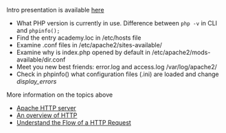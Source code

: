 Intro presentation is available [here](http://bit.ly/php-academy-presentation)

* What PHP version is currently in use. Difference between `php -v` in CLI and `phpinfo();`
* Find the entry academy.loc in /etc/hosts file
* Examine .conf files in /etc/apache2/sites-available/
* Examine why is index.php opened by default in /etc/apache2/mods-available/dir.conf
* Meet you new best friends: error.log and access.log /var/log/apache2/
* Check in phpinfo() what configuration files (.ini) are loaded and change _display_errors_

More information on the topics above 
* [Apache HTTP server](https://httpd.apache.org/docs/trunk/getting-started.html)
* [An overview of HTTP](https://developer.mozilla.org/en-US/docs/Web/HTTP/Overview)
* [Understand the Flow of a HTTP Request](https://medium.com/better-programming/understand-the-flow-of-a-http-request-1a268ec193f0)